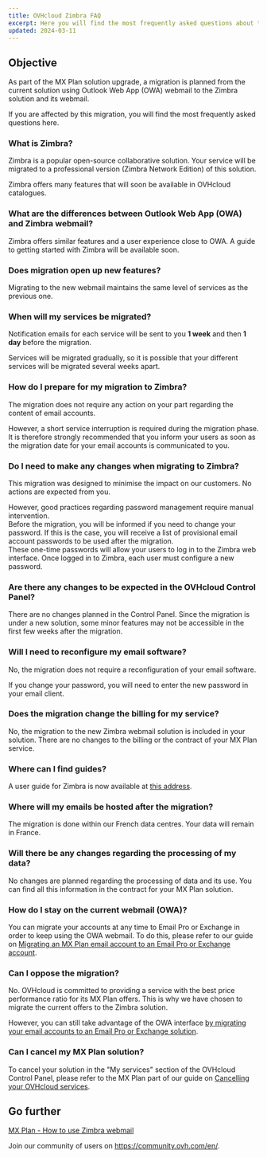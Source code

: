 ```yaml
---
title: OVHcloud Zimbra FAQ
excerpt: Here you will find the most frequently asked questions about the migration of OVHcloud MX Plan solution to Zimbra
updated: 2024-03-11
---
```


## Objective

As part of the MX Plan solution upgrade, a migration is planned from the current solution using Outlook Web App (OWA) webmail to the Zimbra solution and its webmail.

If you are affected by this migration, you will find the most frequently asked questions here.

### What is Zimbra?

Zimbra is a popular open-source collaborative solution. Your service will be migrated to a professional version (Zimbra Network Edition) of this solution.

Zimbra offers many features that will soon be available in OVHcloud catalogues.

### What are the differences between Outlook Web App (OWA) and Zimbra webmail?

Zimbra offers similar features and a user experience close to OWA. A guide to getting started with Zimbra will be available soon.

### Does migration open up new features?

Migrating to the new webmail maintains the same level of services as the previous one.

### When will my services be migrated?

Notification emails for each service will be sent to you **1 week** and then **1 day** before the migration.

Services will be migrated gradually, so it is possible that your different services will be migrated several weeks apart.

### How do I prepare for my migration to Zimbra?

The migration does not require any action on your part regarding the content of email accounts.

However, a short service interruption is required during the migration phase. It is therefore strongly recommended that you inform your users as soon as the migration date for your email accounts is communicated to you.

### Do I need to make any changes when migrating to Zimbra?

This migration was designed to minimise the impact on our customers. No actions are expected from you.

However, good practices regarding password management require manual intervention.<br>
Before the migration, you will be informed if you need to change your password. If this is the case, you will receive a list of provisional email account passwords to be used after the migration.<br>
These one-time passwords will allow your users to log in to the Zimbra web interface. Once logged in to Zimbra, each user must configure a new password.

### Are there any changes to be expected in the OVHcloud Control Panel?

There are no changes planned in the Control Panel. Since the migration is under a new solution, some minor features may not be accessible in the first few weeks after the migration.

### Will I need to reconfigure my email software?

No, the migration does not require a reconfiguration of your email software.

If you change your password, you will need to enter the new password in your email client.

### Does the migration change the billing for my service?

No, the migration to the new Zimbra webmail solution is included in your solution. There are no changes to the billing or the contract of your MX Plan service.

### Where can I find guides?

A user guide for Zimbra is now available at [this address](/pages/web_cloud/email_and_collaborative_solutions/mx_plan/email_zimbra).

### Where will my emails be hosted after the migration?

The migration is done within our French data centres. Your data will remain in France.

### Will there be any changes regarding the processing of my data?

No changes are planned regarding the processing of data and its use. You can find all this information in the contract for your MX Plan solution.

### How do I stay on the current webmail (OWA)?

You can migrate your accounts at any time to Email Pro or Exchange in order to keep using the OWA webmail. To do this, please refer to our guide on [Migrating an MX Plan email account to an Email Pro or Exchange account](/pages/web_cloud/email_and_collaborative_solutions/migrating/migration_control_panel).

### Can I oppose the migration?

No. OVHcloud is committed to providing a service with the best price performance ratio for its MX Plan offers. This is why we have chosen to migrate the current offers to the Zimbra solution.

However, you can still take advantage of the OWA interface [by migrating your email accounts to an Email Pro or Exchange solution](/pages/web_cloud/email_and_collaborative_solutions/migration_control_panel).

### Can I cancel my MX Plan solution?

To cancel your solution in the "My services" section of the OVHcloud Control Panel, please refer to the MX Plan part of our guide on [Cancelling your OVHcloud services](/pages/account_and_service_management/managing_billing_payments_and_services/how_to_cancel_services#mxplan).

## Go further

[MX Plan - How to use Zimbra webmail](/pages/web_cloud/email_and_collaborative_solutions/mx_plan/email_zimbra)

Join our community of users on <https://community.ovh.com/en/>.
